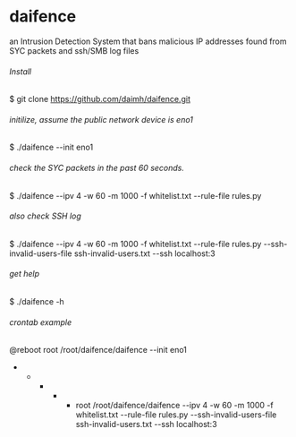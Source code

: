 # daifence
an Intrusion Detection System that bans malicious IP addresses found from SYC packets and ssh/SMB log files

###### Install
$ git clone https://github.com/daimh/daifence.git

###### initilize, assume the public network device is eno1
$ ./daifence --init eno1 

###### check the SYC packets in the past 60 seconds.
$ ./daifence --ipv 4 -w 60 -m 1000 -f whitelist.txt --rule-file rules.py

###### also check SSH log
$ ./daifence --ipv 4 -w 60 -m 1000 -f whitelist.txt --rule-file rules.py --ssh-invalid-users-file ssh-invalid-users.txt --ssh localhost:3

###### get help
$ ./daifence -h

###### crontab example
@reboot root /root/daifence/daifence  --init eno1
* * * * * root /root/daifence/daifence --ipv 4 -w 60 -m 1000 -f whitelist.txt --rule-file rules.py --ssh-invalid-users-file ssh-invalid-users.txt --ssh localhost:3
